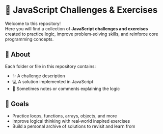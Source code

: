 # 🧩 JavaScript Challenges & Exercises

Welcome to this repository!  
Here you will find a collection of **JavaScript challenges and exercises** created to practice logic, improve problem‑solving skills, and reinforce core programming concepts.

## 📌 About
Each folder or file in this repository contains:
- ✨ A challenge description
- 💻 A solution implemented in JavaScript
- 📝 Sometimes notes or comments explaining the logic

## 🚀 Goals
- Practice loops, functions, arrays, objects, and more
- Improve logical thinking with real‑world inspired exercises
- Build a personal archive of solutions to revisit and learn from

